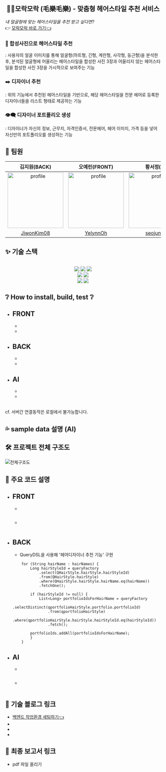 <h2 align="center"> 💇‍♀️모락모락 (毛樂毛樂) - 맞춤형 헤어스타일 추천 서비스</h2>



_내 얼굴형에 맞는 헤어스타일을 추천 받고 싶다면?_ <br> 
👉 [모락모락 바로 가기👈](https://morak-morak-demo.vercel.app/)


### **👩 합성사진으로 헤어스타일 추천** <br>
: 사용자의 얼굴 이미지를 통해 얼굴형(하트형, 긴형, 계란형, 사각형, 둥근형)을 분석한 후, 분석된 얼굴형에 어울리는 헤어스타일을 합성한 사진 3장과 어울리지 않는 헤어스타일을 합성한 사진 3장을 가시적으로 보여주는 기능

### **✒️ 디자이너 추천** <br> 
: 위의 기능에서 추천된 헤어스타일을 기반으로, 해당 헤어스타일을 전문 헤어로 등록한 디자이너들을 리스트 형태로 제공하는 기능

### **👁️‍🗨️ 디자이너 포트폴리오 생성** <br>
: 디자이너가 자신의 정보, 근무지, 자격인증서, 전문헤어, 헤어 이미지, 가격 등을 넣어 자신만의 포트폴리오를 생성하는 기능



## 👥 팀원

<div align=center> 

  | 김지원(BACK) | 오예린(FRONT) | 황서정(AI) | 
  | :---: | :---: | :---: | 
  | <img src="https://avatars.githubusercontent.com/JiwonKim08" alt="profile" width="180" height="180"> | <img src="https://avatars.githubusercontent.com/YelynnOh" alt="profile"   width="180" height="180"> | <img src="https://avatars.githubusercontent.com/seojungH" alt="profile" width="180" height="180"> |
  | [JiwonKim08](https://github.com/JiwonKim08) | [YelynnOh](https://github.com/YelynnOh) | [seojungH](https://github.com/seojungH) | 

</div>

## ✨ 기술 스택

<div align=center> 
  <br>
  <img src="https://img.shields.io/badge/react-61DAFB?style=for-the-badge&logo=react&logoColor=black">
  <img src="https://img.shields.io/badge/spring-6DB33F?style=for-the-badge&logo=spring&logoColor=white"> 
  <img src="https://img.shields.io/badge/flask-000000?style=for-the-badge&logo=flask&logoColor=white">
  <br>
    <img src="https://img.shields.io/badge/mysql-4479A1?style=for-the-badge&logo=mysql&logoColor=white">  
    <img src="https://img.shields.io/badge/amazonaws-232F3E?style=for-the-badge&logo=amazonaws&logoColor=white">
  <br>
  <img src="https://img.shields.io/badge/github-181717?style=for-the-badge&logo=github&logoColor=white">
  <img src="https://img.shields.io/badge/git-F05032?style=for-the-badge&logo=git&logoColor=white">

  <br>
</div>


## ❔ How to install, build, test ❔
- FRONT
    -
    - 
    -  
- BACK
    -
    - 
    -

- AI
    -
    - 
    -

<br>
cf. 서버간 연결동작은 로컬에서 불가능합니다.


## 💦 sample data 설명 (AI)

## 🛠 프로젝트 전체 구조도
![전체구조도](https://github.com/Algo-Artisans/.github/assets/99666136/f9dc4e53-de50-4f62-b50c-b87226e54f9b)

## 🎯 주요 코드 설명
- FRONT
    -
    - 
 
    ```

    ```
    -
    ```
    ```

- BACK
    -
    - QueryDSL을 사용해 '헤어디자이너 추천 기능' 구현
    ``` 
        for (String hairName : hairNames) {
            Long hairStyleId = queryFactory
                .select(QHairStyle.hairStyle.hairStyleId)
                .from(QHairStyle.hairStyle)
                .where(QHairStyle.hairStyle.hairName.eq(hairName))
                .fetchOne();

            if (hairStyleId != null) {
                List<Long> portfolioIdsForHairName = queryFactory
                    .selectDistinct(qportfolioHairStyle.portfolio.portfolioId)
                    .from(qportfolioHairStyle)
                    .where(qportfolioHairStyle.hairStyle.hairStyleId.eq(hairStyleId))
                    .fetch();

            portfolioIds.addAll(portfolioIdsForHairName);
            }
        }
     ```
- AI
    -
    - 
 
    ```

    ```
    -
    ```
    ```


## 🔗 기술 블로그 링크
- [백엔드 작업환경 세팅하기👈](https://jwkdevelop.tistory.com/131)
-
-
-

## 🔗 최종 보고서 링크
- pdf 파일 올리기
